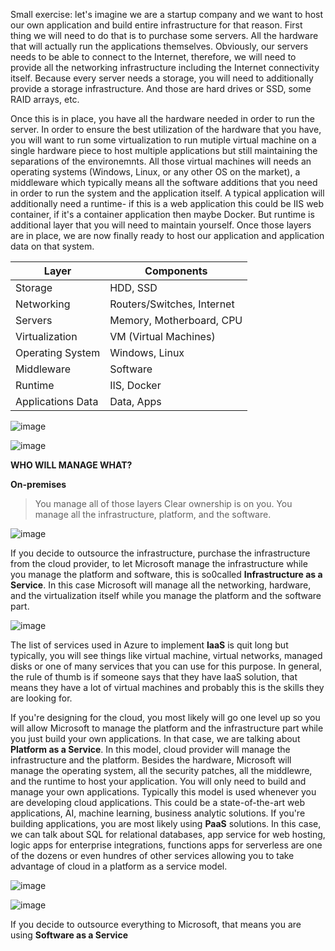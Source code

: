 

Small exercise: let's imagine we are a startup company and we want to host our own application and build entire infrastructure for that reason. First thing we will need to do that is to purchase some servers. All the hardware that will actually run the applications themselves. Obviously, our servers needs to be able to connect to the Internet, therefore, we will need to provide all the networking infrastructure including the Internet connectivity itself. Because every server needs a storage, you will need to additionally provide a storage infrastructure. And those are hard drives or SSD, some RAID arrays, etc.


Once this is in place, you have all the hardware needed in order to run the server. In order to ensure the best utilization of the hardware that you have, you will want to run some virtualization to run mutiple virtual machine on a single hardware piece to host multiple applications but still maintaining the separations of the environemnts. All those virtual machines will needs an operating systems (Windows, Linux, or any other OS on the market), a middleware which typically means all the software additions that you need in order to run the system and the application itself. A typical application will additionally need a runtime- if this is a web application this could be IIS web container, if it's a container application then maybe Docker. But runtime is additional layer that you will need to maintain yourself. Once those layers are in place, we are now finally ready to host our application and application data on that system. 



| Layer                | Components                           |
|----------------------|--------------------------------------|
| Storage              | HDD, SSD                             |
| Networking           | Routers/Switches, Internet           |
| Servers              | Memory, Motherboard, CPU             |
| Virtualization       | VM (Virtual Machines)                |
| Operating System     | Windows, Linux                       |
| Middleware           | Software                             |
| Runtime              | IIS, Docker                          |
| Applications Data    | Data, Apps                           |



![image](https://github.com/user-attachments/assets/b60e7f45-413d-4e78-bcd5-d053d995ac79)



![image](https://github.com/user-attachments/assets/552fe9b5-00f3-474f-83a3-23e207257ebb)



**WHO WILL MANAGE WHAT?**

**On-premises** 
> You manage all of those layers
> Clear ownership is on you. You manage all the infrastructure, platform, and the software.


![image](https://github.com/user-attachments/assets/fbf1123b-527c-4fec-9b30-ab7005fff0bb)



If you decide to outsource the infrastructure, purchase the infrastructure from the cloud provider, to let Microsoft manage the infrastructure while you manage the platform and software, this is so0called **Infrastructure as a Service**. In this case Microsoft will manage all the networking, hardware, and the virtualization itself while you manage the platform and the software part.

![image](https://github.com/user-attachments/assets/16bbd2f9-b515-4dfc-acee-9346c3e78673)


The list of services used in Azure to implement **IaaS** is quit long but typically, you will see things like virtual machine, virtual networks, managed disks or one of many services that you can use for this purpose. In general, the rule of thumb is if someone says that they have IaaS solution, that means they have a lot of virtual machines and probably this is the skills they are looking for. 

If you're designing for the cloud, you most likely will go one level up so you will allow Microsoft to manage the platform and the infrastructure part while you just build your own applications. In that case, we are talking about **Platform as a Service**. In this model, cloud provider will manage the infrastructure and the platform. Besides the hardware, Microsoft will manage the operating system, all the security patches, all the middlewre, and the runtime to host your application. You will only need to build and manage your own applications. Typically this model is used whenever you are developing cloud applications. This could be a state-of-the-art web applications, AI, machine learning, business analytic solutions. If you're building applications, you are most likely using **PaaS** solutions. In this case, we can talk about SQL for relational databases, app service for web hosting, logic apps for enterprise integrations, functions apps for serverless are one of the dozens or even hundres of other services allowing you to take advantage of cloud in a platform as a service model.


![image](https://github.com/user-attachments/assets/ed5b6ad1-4073-440a-82b6-3eef10fa9a87)


![image](https://github.com/user-attachments/assets/cca3d2a7-c423-4855-8d0f-4923a5319e21)


If you decide to outsource everything to Microsoft, that means you are using **Software as a Service**
